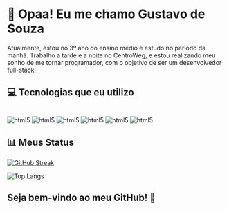 # 👋 Opaa! Eu me chamo Gustavo de Souza

Atualmente, estou no 3º ano do ensino médio e estudo no período da manhã. Trabalho a tarde e a noite no CentroWeg, e estou realizando meu sonho de me tornar programador, com o objetivo de ser um desenvolvedor full-stack.



## 💻 Tecnologias que eu utilizo

<div style="display: inlineblock"><br/>
<img alt="html5" src="https://img.shields.io/badge/Java-ED8B00?style=for-the-badge&logo=openjdk&logoColor=white"/>
<img alt="html5" src="https://img.shields.io/badge/JavaScript-F7DF1E?style=for-the-badge&logo=javascript&logoColor=black"/>
<img alt="html5" src="https://img.shields.io/badge/Node.js-43853D?style=for-the-badge&logo=node.js&logoColor=white"/>
<img alt="html5" src="https://img.shields.io/badge/HTML5-E34F26?style=for-the-badge&logo=html5&logoColor=white"/>
<img alt="html5" src="https://img.shields.io/badge/Tailwind_CSS-38B2AC?style=for-the-badge&logo=tailwind-css&logoColor=white"/>
<img alt="html5" src="https://img.shields.io/badge/MySQL-005C84?style=for-the-badge&logo=mysql&logoColor=white"/> 
</div>



## 📊 Meus Status

[![GitHub Streak](https://streak-stats.demolab.com?user=gstSenai&theme=dark)](https://git.io/streak-stats)

![Top Langs](https://github-readme-stats.vercel.app/api/top-langs/?username=gstSenai&layout=compact)

## Seja bem-vindo ao meu GitHub! 🚀
